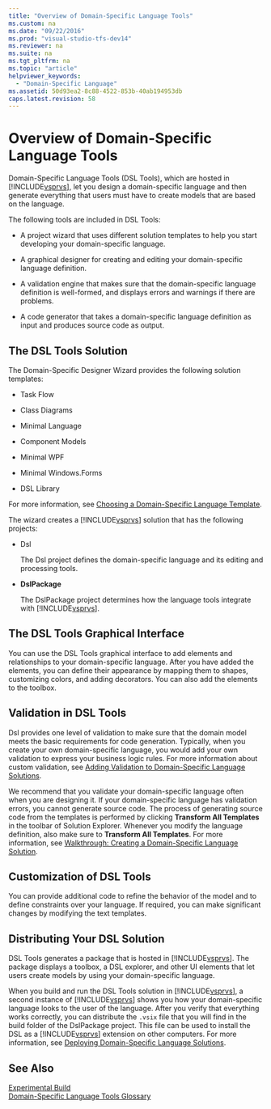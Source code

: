 ```yaml
---
title: "Overview of Domain-Specific Language Tools"
ms.custom: na
ms.date: "09/22/2016"
ms.prod: "visual-studio-tfs-dev14"
ms.reviewer: na
ms.suite: na
ms.tgt_pltfrm: na
ms.topic: "article"
helpviewer_keywords: 
  - "Domain-Specific Language"
ms.assetid: 50d93ea2-8c88-4522-853b-40ab194953db
caps.latest.revision: 58
---
```

# Overview of Domain-Specific Language Tools
Domain-Specific Language Tools (DSL Tools), which are hosted in [!INCLUDE[vsprvs](../VS_csharp/includes/vsprvs_md.md)], let you design a domain-specific language and then generate everything that users must have to create models that are based on the language.  
  
 The following tools are included in DSL Tools:  
  
-   A project wizard that uses different solution templates to help you start developing your domain-specific language.  
  
-   A graphical designer for creating and editing your domain-specific language definition.  
  
-   A validation engine that makes sure that the domain-specific language definition is well-formed, and displays errors and warnings if there are problems.  
  
-   A code generator that takes a domain-specific language definition as input and produces source code as output.  
  
## The DSL Tools Solution  
 The Domain-Specific Designer Wizard provides the following solution templates:  
  
-   Task Flow  
  
-   Class Diagrams  
  
-   Minimal Language  
  
-   Component Models  
  
-   Minimal WPF  
  
-   Minimal Windows.Forms  
  
-   DSL Library  
  
 For more information, see [Choosing a Domain-Specific Language Template](../VS_csharp/choosing-a-domain-specific-language-solution-template.md).  
  
 The wizard creates a [!INCLUDE[vsprvs](../VS_csharp/includes/vsprvs_md.md)] solution that has the following projects:  
  
-   Dsl  
  
     The Dsl project defines the domain-specific language and its editing and processing tools.  
  
-   **DslPackage**  
  
     The DslPackage project determines how the language tools integrate with [!INCLUDE[vsprvs](../VS_csharp/includes/vsprvs_md.md)].  
  
## The DSL Tools Graphical Interface  
 You can use the DSL Tools graphical interface to add elements and relationships to your domain-specific language. After you have added the elements, you can define their appearance by mapping them to shapes, customizing colors, and adding decorators. You can also add the elements to the toolbox.  
  
## Validation in DSL Tools  
 Dsl provides one level of validation to make sure that the domain model meets the basic requirements for code generation. Typically, when you create your own domain-specific language, you would add your own validation to express your business logic rules. For more information about custom validation, see [Adding Validation to Domain-Specific Language Solutions](../VS_csharp/validation-in-a-domain-specific-language.md).  
  
 We recommend that you validate your domain-specific language often when you are designing it. If your domain-specific language has validation errors, you cannot generate source code. The process of generating source code from the templates is performed by clicking **Transform All Templates** in the toolbar of Solution Explorer. Whenever you modify the language definition, also make sure to **Transform All Templates**. For more information, see [Walkthrough: Creating a Domain-Specific Language Solution](../VS_csharp/how-to--create-a-domain-specific-language-solution.md).  
  
## Customization of DSL Tools  
 You can provide additional code to refine the behavior of the model and to define constraints over your language. If required, you can make significant changes by modifying the text templates.  
  
## Distributing Your DSL Solution  
 DSL Tools generates a package that is hosted in [!INCLUDE[vsprvs](../VS_csharp/includes/vsprvs_md.md)]. The package displays a toolbox, a DSL explorer, and other UI elements that let users create models by using your domain-specific language.  
  
 When you build and run the DSL Tools solution in [!INCLUDE[vsprvs](../VS_csharp/includes/vsprvs_md.md)], a second instance of [!INCLUDE[vsprvs](../VS_csharp/includes/vsprvs_md.md)] shows you how your domain-specific language looks to the user of the language. After you verify that everything works correctly, you can distribute the `.vsix` file that you will find in the build folder of the DslPackage project. This file can be used to install the DSL as a [!INCLUDE[vsprvs](../VS_csharp/includes/vsprvs_md.md)] extension on other computers.  For more information, see [Deploying Domain-Specific Language Solutions](../VS_csharp/deploying-domain-specific-language-solutions.md).  
  
## See Also  
 [Experimental Build](../VS_csharp/the-experimental-instance.md)   
 [Domain-Specific Language Tools Glossary](assetId:///ca5e84cb-a315-465c-be24-76aa3df276aa)